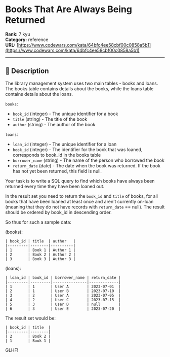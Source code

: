 # Books That Are Always Being Returned

**Rank:** 7 kyu  
**Category:** reference  
**URL:** [https://www.codewars.com/kata/64bfc4ee58cbf00c0858a5b1](https://www.codewars.com/kata/64bfc4ee58cbf00c0858a5b1)

---

## 📝 Description

The library management system uses two main tables - books and loans. The books table contains details about the books, while the loans table contains details about the loans.

`books`:

* `book_id` (integer) - The unique identifier for a book
* `title` (string) - The title of the book
* `author` (string) - The author of the book

`loans`:

* `loan_id` (integer) - The unique identifier for a loan
* `book_id` (integer) - The identifier for the book that was loaned, corresponds to book_id in the books table
* `borrower_name` (string) - The name of the person who borrowed the book
* `return_date` (date) - The date when the book was returned. If the book has not yet been returned, this field is null.

Your task is to write a SQL query to find which books have always been returned every time they have been loaned out.

In the result set you need to return the `book_id` and `title` of books, for all books that have been loaned at least once and aren't currently on-loan (meaning that they do not have records with `return_date` == null). The result should be ordered by book_id in descending order.

So thus for such a sample data:

(books):
```
| book_id | title  | author   |
|---------|--------|----------|
| 1       | Book 1 | Author 1 |
| 2       | Book 2 | Author 2 |
| 3       | Book 3 | Author 3 |
```
(loans):
```
| loan_id | book_id | borrower_name | return_date |
|---------|---------|---------------|-------------|
| 1       | 1       | User A        | 2023-07-01  |
| 2       | 1       | User B        | 2023-07-10  |
| 3       | 2       | User A        | 2023-07-05  |
| 4       | 2       | User C        | 2023-07-15  |
| 5       | 3       | User D        | null        |
| 6       | 3       | User E        | 2023-07-20  |
```


The result set would be:

```
| book_id | title  |
|---------|--------|
| 2       | Book 2 |
| 1       | Book 1 |
```

GLHF!
